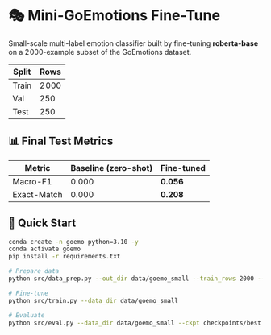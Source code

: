 # 🎭 Mini-GoEmotions Fine-Tune

Small-scale multi-label emotion classifier built by fine-tuning **roberta-base** on a 2 000-example subset of the GoEmotions dataset.

| Split | Rows |
|-------|------|
| Train | 2 000 |
| Val   | 250  |
| Test  | 250  |

## 📊 Final Test Metrics

| Metric            | Baseline (zero-shot) | Fine-tuned |
|-------------------|----------------------|------------|
| Macro-F1          | 0.000                | **0.056**  |
| Exact-Match       | 0.000                | **0.208**  |

## 🚀 Quick Start

```bash
conda create -n goemo python=3.10 -y
conda activate goemo
pip install -r requirements.txt

# Prepare data
python src/data_prep.py --out_dir data/goemo_small --train_rows 2000 --val_rows 250 --test_rows 250

# Fine-tune
python src/train.py --data_dir data/goemo_small

# Evaluate
python src/eval.py --data_dir data/goemo_small --ckpt checkpoints/best
